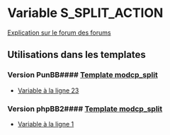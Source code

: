 # Variable S_SPLIT_ACTION
[Explication sur le forum des forums](http://forum.forumactif.com/t294113-listing-des-variables#S_SPLIT_ACTION)
## Utilisations dans les templates
### Version PunBB#### [Template modcp_split](punbb/modcp_split.md)
* [Variable à la ligne 23](../punbb/modcp_split.tpl#L23)
### Version phpBB2#### [Template modcp_split](subsilver/modcp_split.md)
* [Variable à la ligne 1](../subsilver/modcp_split.tpl#L1)